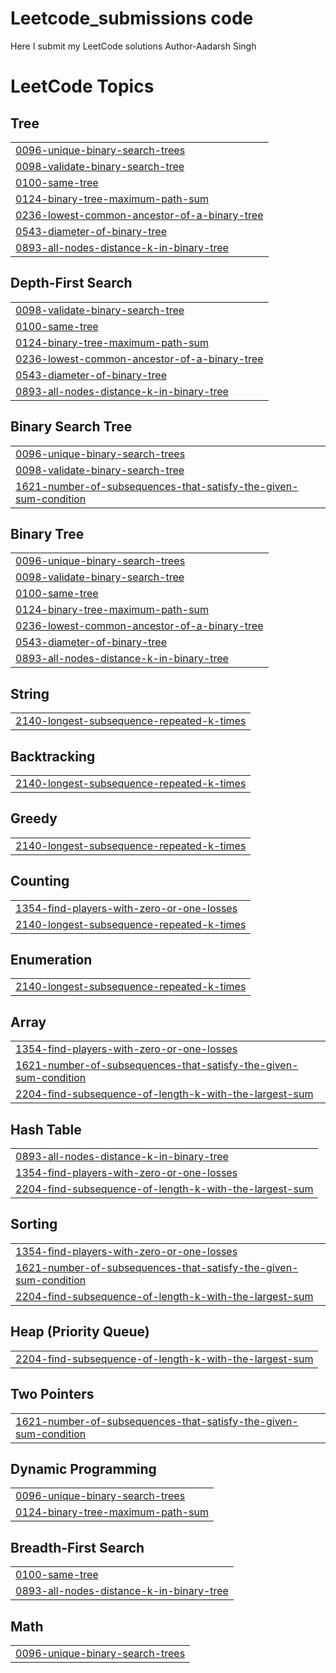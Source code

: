 # Leetcode_submissions code
Here I submit my LeetCode solutions
Author-Aadarsh Singh <great man>

<!---LeetCode Topics Start-->
# LeetCode Topics
## Tree
|  |
| ------- |
| [0096-unique-binary-search-trees](https://github.com/aadyrajput/Leetcode_submissions/tree/master/0096-unique-binary-search-trees) |
| [0098-validate-binary-search-tree](https://github.com/aadyrajput/Leetcode_submissions/tree/master/0098-validate-binary-search-tree) |
| [0100-same-tree](https://github.com/aadyrajput/Leetcode_submissions/tree/master/0100-same-tree) |
| [0124-binary-tree-maximum-path-sum](https://github.com/aadyrajput/Leetcode_submissions/tree/master/0124-binary-tree-maximum-path-sum) |
| [0236-lowest-common-ancestor-of-a-binary-tree](https://github.com/aadyrajput/Leetcode_submissions/tree/master/0236-lowest-common-ancestor-of-a-binary-tree) |
| [0543-diameter-of-binary-tree](https://github.com/aadyrajput/Leetcode_submissions/tree/master/0543-diameter-of-binary-tree) |
| [0893-all-nodes-distance-k-in-binary-tree](https://github.com/aadyrajput/Leetcode_submissions/tree/master/0893-all-nodes-distance-k-in-binary-tree) |
## Depth-First Search
|  |
| ------- |
| [0098-validate-binary-search-tree](https://github.com/aadyrajput/Leetcode_submissions/tree/master/0098-validate-binary-search-tree) |
| [0100-same-tree](https://github.com/aadyrajput/Leetcode_submissions/tree/master/0100-same-tree) |
| [0124-binary-tree-maximum-path-sum](https://github.com/aadyrajput/Leetcode_submissions/tree/master/0124-binary-tree-maximum-path-sum) |
| [0236-lowest-common-ancestor-of-a-binary-tree](https://github.com/aadyrajput/Leetcode_submissions/tree/master/0236-lowest-common-ancestor-of-a-binary-tree) |
| [0543-diameter-of-binary-tree](https://github.com/aadyrajput/Leetcode_submissions/tree/master/0543-diameter-of-binary-tree) |
| [0893-all-nodes-distance-k-in-binary-tree](https://github.com/aadyrajput/Leetcode_submissions/tree/master/0893-all-nodes-distance-k-in-binary-tree) |
## Binary Search Tree
|  |
| ------- |
| [0096-unique-binary-search-trees](https://github.com/aadyrajput/Leetcode_submissions/tree/master/0096-unique-binary-search-trees) |
| [0098-validate-binary-search-tree](https://github.com/aadyrajput/Leetcode_submissions/tree/master/0098-validate-binary-search-tree) |
| [1621-number-of-subsequences-that-satisfy-the-given-sum-condition](https://github.com/aadyrajput/Leetcode_submissions/tree/master/1621-number-of-subsequences-that-satisfy-the-given-sum-condition) |
## Binary Tree
|  |
| ------- |
| [0096-unique-binary-search-trees](https://github.com/aadyrajput/Leetcode_submissions/tree/master/0096-unique-binary-search-trees) |
| [0098-validate-binary-search-tree](https://github.com/aadyrajput/Leetcode_submissions/tree/master/0098-validate-binary-search-tree) |
| [0100-same-tree](https://github.com/aadyrajput/Leetcode_submissions/tree/master/0100-same-tree) |
| [0124-binary-tree-maximum-path-sum](https://github.com/aadyrajput/Leetcode_submissions/tree/master/0124-binary-tree-maximum-path-sum) |
| [0236-lowest-common-ancestor-of-a-binary-tree](https://github.com/aadyrajput/Leetcode_submissions/tree/master/0236-lowest-common-ancestor-of-a-binary-tree) |
| [0543-diameter-of-binary-tree](https://github.com/aadyrajput/Leetcode_submissions/tree/master/0543-diameter-of-binary-tree) |
| [0893-all-nodes-distance-k-in-binary-tree](https://github.com/aadyrajput/Leetcode_submissions/tree/master/0893-all-nodes-distance-k-in-binary-tree) |
## String
|  |
| ------- |
| [2140-longest-subsequence-repeated-k-times](https://github.com/aadyrajput/Leetcode_submissions/tree/master/2140-longest-subsequence-repeated-k-times) |
## Backtracking
|  |
| ------- |
| [2140-longest-subsequence-repeated-k-times](https://github.com/aadyrajput/Leetcode_submissions/tree/master/2140-longest-subsequence-repeated-k-times) |
## Greedy
|  |
| ------- |
| [2140-longest-subsequence-repeated-k-times](https://github.com/aadyrajput/Leetcode_submissions/tree/master/2140-longest-subsequence-repeated-k-times) |
## Counting
|  |
| ------- |
| [1354-find-players-with-zero-or-one-losses](https://github.com/aadyrajput/Leetcode_submissions/tree/master/1354-find-players-with-zero-or-one-losses) |
| [2140-longest-subsequence-repeated-k-times](https://github.com/aadyrajput/Leetcode_submissions/tree/master/2140-longest-subsequence-repeated-k-times) |
## Enumeration
|  |
| ------- |
| [2140-longest-subsequence-repeated-k-times](https://github.com/aadyrajput/Leetcode_submissions/tree/master/2140-longest-subsequence-repeated-k-times) |
## Array
|  |
| ------- |
| [1354-find-players-with-zero-or-one-losses](https://github.com/aadyrajput/Leetcode_submissions/tree/master/1354-find-players-with-zero-or-one-losses) |
| [1621-number-of-subsequences-that-satisfy-the-given-sum-condition](https://github.com/aadyrajput/Leetcode_submissions/tree/master/1621-number-of-subsequences-that-satisfy-the-given-sum-condition) |
| [2204-find-subsequence-of-length-k-with-the-largest-sum](https://github.com/aadyrajput/Leetcode_submissions/tree/master/2204-find-subsequence-of-length-k-with-the-largest-sum) |
## Hash Table
|  |
| ------- |
| [0893-all-nodes-distance-k-in-binary-tree](https://github.com/aadyrajput/Leetcode_submissions/tree/master/0893-all-nodes-distance-k-in-binary-tree) |
| [1354-find-players-with-zero-or-one-losses](https://github.com/aadyrajput/Leetcode_submissions/tree/master/1354-find-players-with-zero-or-one-losses) |
| [2204-find-subsequence-of-length-k-with-the-largest-sum](https://github.com/aadyrajput/Leetcode_submissions/tree/master/2204-find-subsequence-of-length-k-with-the-largest-sum) |
## Sorting
|  |
| ------- |
| [1354-find-players-with-zero-or-one-losses](https://github.com/aadyrajput/Leetcode_submissions/tree/master/1354-find-players-with-zero-or-one-losses) |
| [1621-number-of-subsequences-that-satisfy-the-given-sum-condition](https://github.com/aadyrajput/Leetcode_submissions/tree/master/1621-number-of-subsequences-that-satisfy-the-given-sum-condition) |
| [2204-find-subsequence-of-length-k-with-the-largest-sum](https://github.com/aadyrajput/Leetcode_submissions/tree/master/2204-find-subsequence-of-length-k-with-the-largest-sum) |
## Heap (Priority Queue)
|  |
| ------- |
| [2204-find-subsequence-of-length-k-with-the-largest-sum](https://github.com/aadyrajput/Leetcode_submissions/tree/master/2204-find-subsequence-of-length-k-with-the-largest-sum) |
## Two Pointers
|  |
| ------- |
| [1621-number-of-subsequences-that-satisfy-the-given-sum-condition](https://github.com/aadyrajput/Leetcode_submissions/tree/master/1621-number-of-subsequences-that-satisfy-the-given-sum-condition) |
## Dynamic Programming
|  |
| ------- |
| [0096-unique-binary-search-trees](https://github.com/aadyrajput/Leetcode_submissions/tree/master/0096-unique-binary-search-trees) |
| [0124-binary-tree-maximum-path-sum](https://github.com/aadyrajput/Leetcode_submissions/tree/master/0124-binary-tree-maximum-path-sum) |
## Breadth-First Search
|  |
| ------- |
| [0100-same-tree](https://github.com/aadyrajput/Leetcode_submissions/tree/master/0100-same-tree) |
| [0893-all-nodes-distance-k-in-binary-tree](https://github.com/aadyrajput/Leetcode_submissions/tree/master/0893-all-nodes-distance-k-in-binary-tree) |
## Math
|  |
| ------- |
| [0096-unique-binary-search-trees](https://github.com/aadyrajput/Leetcode_submissions/tree/master/0096-unique-binary-search-trees) |
<!---LeetCode Topics End-->